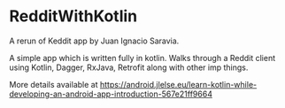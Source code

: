 # RedditWithKotlin
A rerun of Keddit app by Juan Ignacio Saravia.

A simple app which is written fully in kotlin.
Walks through a Reddit client using Kotlin, Dagger, RxJava, Retrofit along with other imp things.

More details available at 
https://android.jlelse.eu/learn-kotlin-while-developing-an-android-app-introduction-567e21ff9664
